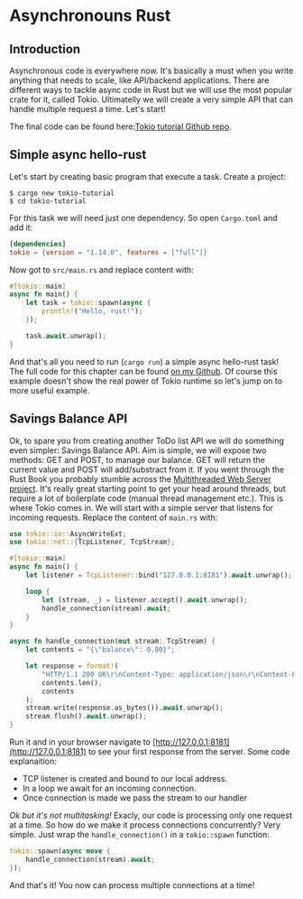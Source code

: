 # Asynchronouns Rust
## Introduction
Asynchronous code is everywhere now. It's basically a must when you write anything that needs to scale, like API/backend applications. There are different ways to tackle async code in Rust but we will use the most popular crate for it, called Tokio. Ultimatelly we will create a very simple API that can handle multiple request a time. Let's start!

The final code can be found here:[Tokio tutorial Github repo](https://github.com/jbarszczewski/rust-tokio-tutorial).

## Simple async hello-rust
Let's start by creating basic program that execute a task. Create a project:
```shell
$ cargo new tokio-tutorial
$ cd tokio-tutorial
```

For this task we will need just one dependency. So open `Cargo.toml` and add it:
```toml
[dependencies]
tokio = {version = "1.14.0", features = ["full"]}
```
Now got to `src/main.rs` and replace content with:
```rust
#[tokio::main]
async fn main() {
    let task = tokio::spawn(async {
        println!("Hello, rust!");
    });

    task.await.unwrap();
}
```

And that's all you need to run (`cargo run`) a simple async hello-rust task!
The full code for this chapter can be found [on my Github](https://github.com/jbarszczewski/rust-tokio-tutorial/tree/d31121d512c092ad82440be01a1eeecb118fecde).
Of course this example doesn't show the real power of Tokio runtime so let's jump on to more useful example.

## Savings Balance API
Ok, to spare you from creating another ToDo list API we will do something even simpler: Savings Balance API. Aim is simple, we will expose two methods: GET and POST, to manage our balance. GET will return the current value and POST will add/substract from it. If you went through the Rust Book you probably stumble across the [Multithreaded Web Server project](https://doc.rust-lang.org/stable/book/ch20-00-final-project-a-web-server.html). It's really great starting point to get your head around threads, but require a lot of boilerplate code (manual thread management etc.). This is where Tokio comes in.
We will start with a simple server that listens for incoming requests. Replace the content of `main.rs` with:
```rust
use tokio::io::AsyncWriteExt;
use tokio::net::{TcpListener, TcpStream};

#[tokio::main]
async fn main() {
    let listener = TcpListener::bind("127.0.0.1:8181").await.unwrap();

    loop {
        let (stream, _) = listener.accept().await.unwrap();
        handle_connection(stream).await;
    }
}

async fn handle_connection(mut stream: TcpStream) {
    let contents = "{\"balance\": 0.00}";

    let response = format!(
        "HTTP/1.1 200 OK\r\nContent-Type: application/json\r\nContent-Length: {}\r\n\r\n{}",
        contents.len(),
        contents
    );
    stream.write(response.as_bytes()).await.unwrap();
    stream.flush().await.unwrap();
}
```

Run it and in your browser navigate to [http://127.0.0.1:8181](http://127.0.0.1:8181) to see your first response from the server. Some code explanaition:
- TCP listener is created and bound to our local address.
- In a loop we await for an incoming connection.
- Once connection is made we pass the stream to our handler

*Ok but it's not multitasking!* 
Exacly, our code is processing only one request at a time. So how do we make it process connections concurrently? Very simple. Just wrap the `handle_connection()` in a `tokio::spawn` function:
```rust
tokio::spawn(async move {
    handle_connection(stream).await;
});
```
And that's it! You now can process multiple connections at a time!